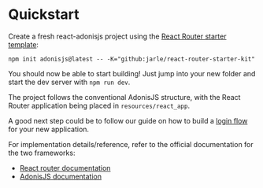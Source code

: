 # Quickstart

Create a fresh react-adonisjs project using the [React Router starter template](https://github.com/jarle/react-router-starter-kit#readme):

```
npm init adonisjs@latest -- -K="github:jarle/react-router-starter-kit"
```

You should now be able to start building!
Just jump into your new folder and start the dev server with `npm run dev`.

The project follows the conventional AdonisJS structure, with the React Router application being placed in `resources/react_app`.

A good next step could be to follow our guide on how to build a [login flow](/hands-on/building-a-login-flow.md) for your new application.

For implementation details/reference, refer to the official documentation for the two frameworks:

- [React router documentation](https://reactrouter.com/home)
- [AdonisJS documentation](https://docs.adonisjs.com/)
